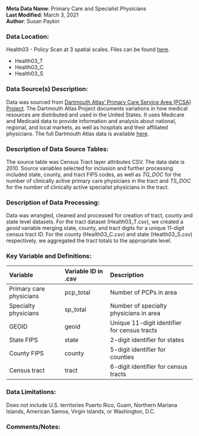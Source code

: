 **Meta Data Name**: Primary Care and Specialist Physicians  
**Last Modified**: March 3, 2021  
**Author**: Susan Paykin  

### Data Location: 
Health03 - Policy Scan at 3 spatial scales. Files can be found [here](https://github.com/GeoDaCenter/opioid-policy-scan/tree/master/Policy_Scan/data_final).
* Health03_T  
* Health03_C
* Health03_S

### Data Source(s) Description:  

Data was sourced from [Dartmouth Atlas' Primary Care Service Area (PCSA) Project](https://data.nber.org/data/dartmouth-atlas-primary-care-service-area-pcsa.html). The Dartmouth Atlas Project documents  variations in how medical resources are distributed and used in the United States. It uses Medicare and Medicaid data to provide information and analysis about national, regional, and local markets, as well as hospitals and their affiliated physicians. The full Dartmouth Atlas data is available [here](https://atlasdata.dartmouth.edu/downloads). 

### Description of Data Source Tables: 
The source table was Census Tract layer attributes CSV. The data date is 2010. Source variables selected for inclusion and further processing included state, county, and tract FIPS codes, as well as *TG_DOC* for the number of clinically active primary care physicians in the tract and *TS_DOC* for the number of clinically active specialist physicians in the tract. 

### Description of Data Processing: 
Data was wrangled, cleaned and processed for creation of tract, county and state level datasets. For the tract dataset (Health03_T.csv), we created a *geoid* variable merging state, county, and tract digits for a unique 11-digit census tract ID. For the county (Health03_C.csv) and state (Health03_S.csv) respectively, we aggregated the tract totals to the appropriate level. 

### Key Variable and Definitions:
| Variable | Variable ID in .csv | Description |
|:---------|:--------------------|:------------|
| Primary care physicians | pcp_total | Number of PCPs in area |
| Specialty physicians | sp_total | Number of specialty physicians in area |
| GEOID | geoid | Unique 11-digit identifier for census tracts |
| State FIPS | state | 2-digit identifier for states |
| County FIPS | county | 5-digit identifier for counties |
| Census tract | tract | 6-digit identifier for census tracts |

### Data Limitations:
Does not include U.S. territories Puerto Rico, Guam, Northern Mariana Islands, American Samoa, Virgin Islands, or Washington, D.C. 

### Comments/Notes:
